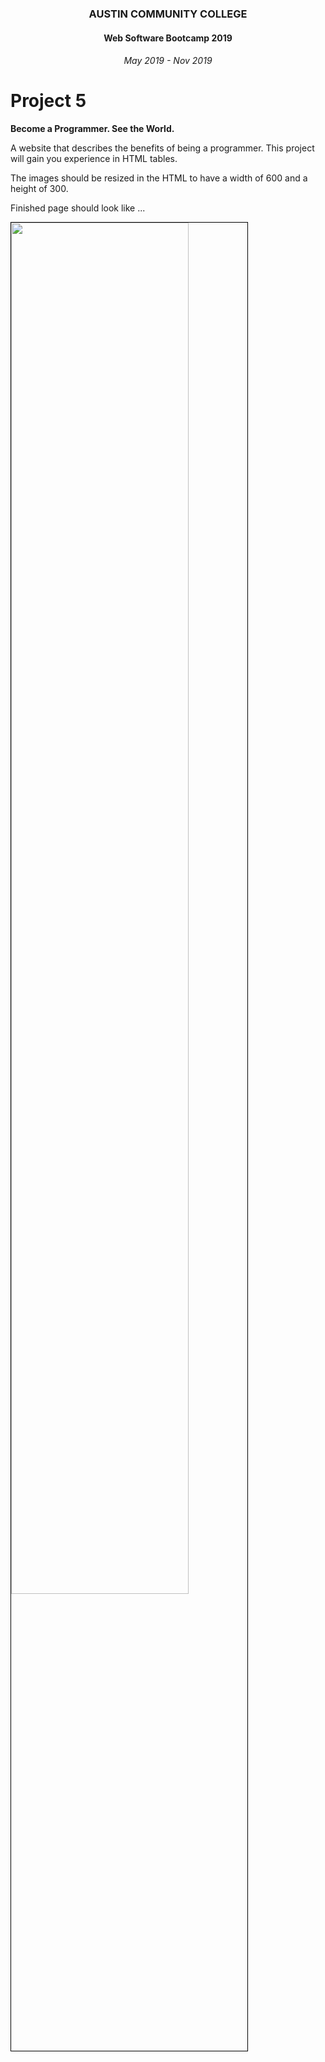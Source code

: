 <center>
 
### AUSTIN COMMUNITY COLLEGE 
#### Web Software Bootcamp 2019
###### May 2019 - Nov 2019

</center>

# Project 5

**Become a Programmer. See the World.** 

A website that describes the benefits of being a programmer. This project will gain you experience in HTML tables.

The images should be resized in the HTML to have a width of 600 and a height of 300.

Finished page should look like ...

<img src="./Project5Screenshot.png" width=75% style="border:1px solid black">
